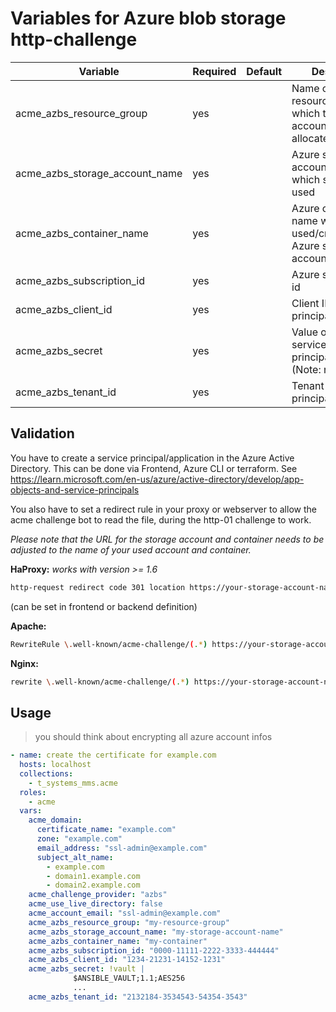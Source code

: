 # Variables for Azure blob storage http-challenge

| Variable              | Required | Default   | Description
|-----------------------|----------|-----------|------------
| acme_azbs_resource_group   | yes      |           | Name of the Azure resource group to which the storage account has been allocated
| acme_azbs_storage_account_name    | yes      |           | Azure storage account name which should be used
| acme_azbs_container_name    | yes      |           | Azure container name which will be used/created in Azure storage account
| acme_azbs_subscription_id | yes       | | Azure subscription id
| acme_azbs_client_id | yes | | Client ID of service principal/application
| acme_azbs_secret | yes | | Value of secret of service principal/application (Note: not the ID)
| acme_azbs_tenant_id | yes | | Tenant ID of service principal/application

## Validation

You have to create a service principal/application in the Azure Active Directory.
This can be done via Frontend, Azure CLI or terraform.
See https://learn.microsoft.com/en-us/azure/active-directory/develop/app-objects-and-service-principals

You also have to set a redirect rule in your proxy or webserver to allow the acme challenge bot to read the file, during the http-01 challenge to work.

*Please note that the URL for the storage account and container needs to be adjusted to the name of your used account and container.*

**HaProxy:**
*works with version >= 1.6*

```bash
http-request redirect code 301 location https://your-storage-account-name.blob.core.windows.net[url,regsub(^/.well-known/acme-challenge,/my-containername,)] if { path_beg /.well-known/acme-challenge }
```

(can be set in frontend or backend definition)

**Apache:**

```bash
RewriteRule \.well-known/acme-challenge/(.*) https://your-storage-account-name.blob.core.windows.net/your-container-name/$1
```

**Nginx:**

```bash
rewrite \.well-known/acme-challenge/(.*) https://your-storage-account-name.blob.core.windows.net/your-container-name/$1
```

## Usage

> you should think about encrypting all azure account infos

```yaml
- name: create the certificate for example.com
  hosts: localhost
  collections:
    - t_systems_mms.acme
  roles:
    - acme
  vars:
    acme_domain:
      certificate_name: "example.com"
      zone: "example.com"
      email_address: "ssl-admin@example.com"
      subject_alt_name:
        - example.com
        - domain1.example.com
        - domain2.example.com
    acme_challenge_provider: "azbs"
    acme_use_live_directory: false
    acme_account_email: "ssl-admin@example.com"
    acme_azbs_resource_group: "my-resource-group"
    acme_azbs_storage_account_name: "my-storage-account-name"
    acme_azbs_container_name: "my-container"
    acme_azbs_subscription_id: "0000-11111-2222-3333-444444"
    acme_azbs_client_id: "1234-21231-14152-1231"
    acme_azbs_secret: !vault |
              $ANSIBLE_VAULT;1.1;AES256
              ...
    acme_azbs_tenant_id: "2132184-3534543-54354-3543"
```
